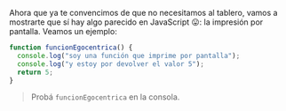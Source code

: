 Ahora que ya te convencimos de que no necesitamos al tablero, vamos a mostrarte que sí hay algo parecido en JavaScript :stuck_out_tongue:: la impresión por pantalla. Veamos un ejemplo:

```javascript
function funcionEgocentrica() {
  console.log("soy una función que imprime por pantalla");
  console.log("y estoy por devolver el valor 5");
  return 5;
}
```

> Probá `funcionEgocentrica` en la consola.
